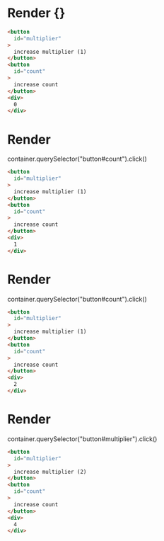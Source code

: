# Render {}
```html
<button
  id="multiplier"
>
  increase multiplier (1)
</button>
<button
  id="count"
>
  increase count
</button>
<div>
  0
</div>
```


# Render 
container.querySelector("button#count").click()

```html
<button
  id="multiplier"
>
  increase multiplier (1)
</button>
<button
  id="count"
>
  increase count
</button>
<div>
  1
</div>
```


# Render 
container.querySelector("button#count").click()

```html
<button
  id="multiplier"
>
  increase multiplier (1)
</button>
<button
  id="count"
>
  increase count
</button>
<div>
  2
</div>
```


# Render 
container.querySelector("button#multiplier").click()

```html
<button
  id="multiplier"
>
  increase multiplier (2)
</button>
<button
  id="count"
>
  increase count
</button>
<div>
  4
</div>
```